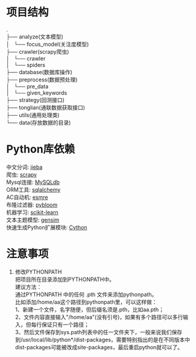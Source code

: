 # 项目结构
.  
├── analyze(文本模型)  
│   └── focus_model(关注度模型)  
├── crawler(scrapy爬虫)  
│   └── crawler  
│       └── spiders  
├── database(数据库操作)  
├── preprocess(数据预处理)  
│   └── pre_data  
│       └── given_keywords  
├── strategy(回测接口)  
├── tonglian(通联数据获取接口)  
├── utils(通用处理类)  
└── data(存放数据的目录)

# Python库依赖
中文分词: [jieba](https://github.com/fxsjy/jieba)  
爬虫: [scrapy](http://scrapy.org/)  
Mysql连接: [MySQLdb](http://mysql-python.sourceforge.net/MySQLdb.html)  
ORM工具: [sqlalchemy](http://www.sqlalchemy.org/)  
AC自动机: [esmre](https://github.com/wharris/esmre)  
布隆过滤器: [pybloom](https://github.com/jaybaird/python-bloomfilter)  
机器学习: [scikit-learn](http://scikit-learn.org/)  
文本主题模型: [gensim](https://github.com/piskvorky/gensim)  
快速生成Python扩展模块: [Cython](http://cython.org/)

# 注意事项
1. 修改PYTHONPATH  
把项目所在目录添加到PYTHONPATH中。  
建议方法：  
通过PYTHONPATH 中的任何 .pth 文件来添加pythonpath。  
比如添加/home/aa这个路径到pythonpath里，可以这样做：  
    1、新建一个文件，名字随便，但后缀名须是.pth，比如aa.pth；  
	2、文件内容直接输入"/home/aa"(没有引号)，如果有多个路径可以多行输入，但每行保证只有一个路径；  
	3、然后文件保存到sys.path列表中的任一文件夹下，一般来说我们保存到/usr/local/lib/python*/dist-packages，需要特别指出的是在不同版本中dist-packages可能被改成site-packages，最后重启python就可以了。  